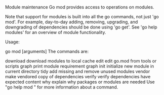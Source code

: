 Module maintenance
Go mod provides access to operations on modules.

Note that support for modules is built into all the go commands, not just 'go mod'. For example, day-to-day adding, removing, upgrading, and downgrading of dependencies should be done using 'go get'. See 'go help modules' for an overview of module functionality.

Usage:

go mod <command> [arguments]
The commands are:

download    download modules to local cache
edit        edit go.mod from tools or scripts
graph       print module requirement graph
init        initialize new module in current directory
tidy        add missing and remove unused modules
vendor      make vendored copy of dependencies
verify      verify dependencies have expected content
why         explain why packages or modules are needed
Use "go help mod <command>" for more information about a command.
